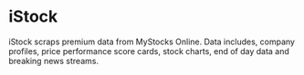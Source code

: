 # iStock
iStock scraps premium data from MyStocks Online. Data includes, company profiles, price performance score cards, stock charts, end of day data and breaking news streams.

